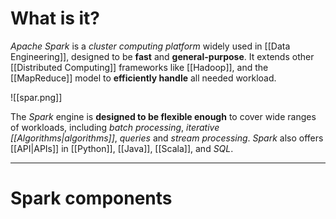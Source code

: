 # What is it?

*Apache Spark* is a *cluster computing platform* widely used in [[Data Engineering]], designed to be **fast** and **general-purpose**. It extends other [[Distributed Computing]] frameworks like [[Hadoop]], and the [[MapReduce]] model to **efficiently handle** all needed workload.

![[spar.png]]

The *Spark* engine is **designed to be flexible enough** to cover wide ranges of workloads, including *batch processing*, *iterative [[Algorithms|algorithms]]*, *queries* and *stream processing*. *Spark* also offers [[API|APIs]] in [[Python]], [[Java]], [[Scala]], and *SQL*.
___
# Spark components